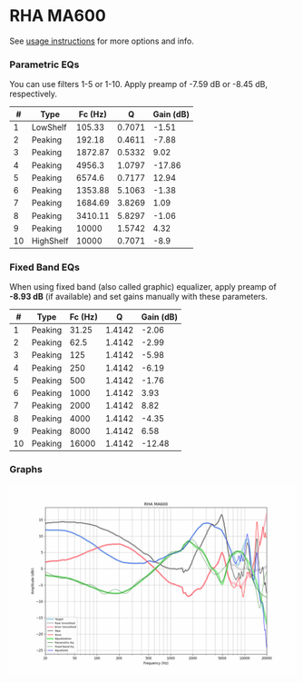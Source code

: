# RHA MA600
See [usage instructions](https://github.com/jaakkopasanen/AutoEq#usage) for more options and info.

### Parametric EQs
You can use filters 1-5 or 1-10. Apply preamp of -7.59 dB or -8.45 dB, respectively.

|   # | Type      |   Fc (Hz) |      Q |   Gain (dB) |
|-----|-----------|-----------|--------|-------------|
|   1 | LowShelf  |    105.33 | 0.7071 |       -1.51 |
|   2 | Peaking   |    192.18 | 0.4611 |       -7.88 |
|   3 | Peaking   |   1872.87 | 0.5332 |        9.02 |
|   4 | Peaking   |   4956.3  | 1.0797 |      -17.86 |
|   5 | Peaking   |   6574.6  | 0.7177 |       12.94 |
|   6 | Peaking   |   1353.88 | 5.1063 |       -1.38 |
|   7 | Peaking   |   1684.69 | 3.8269 |        1.09 |
|   8 | Peaking   |   3410.11 | 5.8297 |       -1.06 |
|   9 | Peaking   |  10000    | 1.5742 |        4.32 |
|  10 | HighShelf |  10000    | 0.7071 |       -8.9  |

### Fixed Band EQs
When using fixed band (also called graphic) equalizer, apply preamp of **-8.93 dB** (if available) and set gains manually with these parameters.

|   # | Type    |   Fc (Hz) |      Q |   Gain (dB) |
|-----|---------|-----------|--------|-------------|
|   1 | Peaking |     31.25 | 1.4142 |       -2.06 |
|   2 | Peaking |     62.5  | 1.4142 |       -2.99 |
|   3 | Peaking |    125    | 1.4142 |       -5.98 |
|   4 | Peaking |    250    | 1.4142 |       -6.19 |
|   5 | Peaking |    500    | 1.4142 |       -1.76 |
|   6 | Peaking |   1000    | 1.4142 |        3.93 |
|   7 | Peaking |   2000    | 1.4142 |        8.82 |
|   8 | Peaking |   4000    | 1.4142 |       -4.35 |
|   9 | Peaking |   8000    | 1.4142 |        6.58 |
|  10 | Peaking |  16000    | 1.4142 |      -12.48 |

### Graphs
![](./RHA%20MA600.png)

